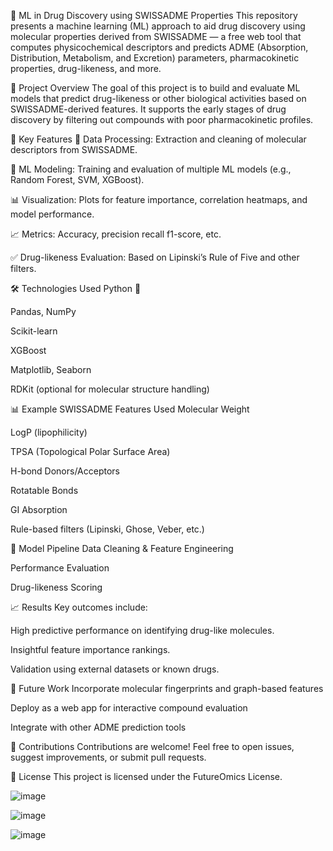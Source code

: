 🧬 ML in Drug Discovery using SWISSADME Properties
This repository presents a machine learning (ML) approach to aid drug discovery using molecular properties derived from SWISSADME — a free web tool that computes physicochemical descriptors and predicts ADME (Absorption, Distribution, Metabolism, and Excretion) parameters, pharmacokinetic properties, drug-likeness, and more.

🚀 Project Overview
The goal of this project is to build and evaluate ML models that predict drug-likeness or other biological activities based on SWISSADME-derived features. It supports the early stages of drug discovery by filtering out compounds with poor pharmacokinetic profiles.

🧪 Key Features
🧾 Data Processing: Extraction and cleaning of molecular descriptors from SWISSADME.

🤖 ML Modeling: Training and evaluation of multiple ML models (e.g., Random Forest, SVM, XGBoost).

📊 Visualization: Plots for feature importance, correlation heatmaps, and model performance.

📈 Metrics: Accuracy, precision    recall  f1-score, etc.

✅ Drug-likeness Evaluation: Based on Lipinski’s Rule of Five and other filters.

🛠️ Technologies Used
Python 🐍

Pandas, NumPy

Scikit-learn

XGBoost

Matplotlib, Seaborn

RDKit (optional for molecular structure handling)


📊 Example SWISSADME Features Used
Molecular Weight

LogP (lipophilicity)

TPSA (Topological Polar Surface Area)

H-bond Donors/Acceptors

Rotatable Bonds

GI Absorption

Rule-based filters (Lipinski, Ghose, Veber, etc.)

🧠 Model Pipeline
Data Cleaning & Feature Engineering

Performance Evaluation

Drug-likeness Scoring

📈 Results
Key outcomes include:

High predictive performance on identifying drug-like molecules.

Insightful feature importance rankings.

Validation using external datasets or known drugs.

📌 Future Work
Incorporate molecular fingerprints and graph-based features

Deploy as a web app for interactive compound evaluation

Integrate with other ADME prediction tools

🙌 Contributions
Contributions are welcome! Feel free to open issues, suggest improvements, or submit pull requests.

📄 License
This project is licensed under the FutureOmics License.


![image](https://github.com/user-attachments/assets/881df426-42e4-4756-86b9-23e4f923bced)



![image](https://github.com/user-attachments/assets/5b153ce1-3a8b-47a0-8427-479780791e23)


![image](https://github.com/user-attachments/assets/f1e7069d-22b0-4c8b-8623-ccbfbd510ffb)

